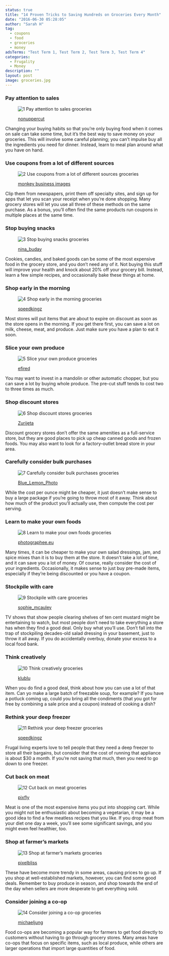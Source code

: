 ```yaml
---
status: true
title: "14 Proven Tricks to Saving Hundreds on Groceries Every Month"
date: "2016-06-30 05:28:05"
author: "Sarah H"
tag:
  - coupons
  - food
  - groceries
  - money
adsTerms: "Test Term 1, Test Term 2, Test Term 3, Test Term 4"
categories:
  - Frugality
  - Money
description: ""
layout: post
image: groceries.jpg
---
```


### Pay attention to sales

<figure aria-describedby="caption-attachment-3804" class="wp-caption alignnone" id="attachment_3804" style="width: 700px">

![1 Pay attention to sales groceries](/posts/1-Pay-attention-to-sales-groceries.jpg)<figcaption class="wp-caption-text" id="caption-attachment-3804">[nonuppercut](https://www.shutterstock.com/pic-370348622/stock-photo-sale-sign-on-shelf-in-supermarket.html)</figcaption></figure>

Changing your buying habits so that you’re only buying food when it comes on sale can take some time, but it’s the best way to save money on your groceries. This will involve some careful planning; you can’t impulse buy all the ingredients you need for dinner. Instead, learn to meal plan around what you have on hand.

### Use coupons from a lot of different sources

<figure aria-describedby="caption-attachment-3805" class="wp-caption alignnone" id="attachment_3805" style="width: 700px">

![2 Use coupons from a lot of different sources groceries](/posts/2-Use-coupons-from-a-lot-of-different-sources-groceries.jpg)<figcaption class="wp-caption-text" id="caption-attachment-3805">[monkey business images](https://www.shutterstock.com/pic-284500190/stock-photo-woman-in-grocery-aisle-of-supermarket-with-coupons.html)</figcaption></figure>

Clip them from newspapers, print them off specialty sites, and sign up for apps that let you scan your receipt when you’re done shopping. Many grocery stores will let you use all three of these methods on the same purchase. As a bonus, you’ll often find the same products run coupons in multiple places at the same time.

### Stop buying snacks

<figure aria-describedby="caption-attachment-3806" class="wp-caption alignnone" id="attachment_3806" style="width: 700px">

![3 Stop buying snacks groceries](/posts/3-Stop-buying-snacks-groceries.jpg)<figcaption class="wp-caption-text" id="caption-attachment-3806">[nina_buday](https://www.shutterstock.com/pic-359672378/stock-photo-woman-baking-at-home.html)</figcaption></figure>

Cookies, candies, and baked goods can be some of the most expensive food in the grocery store, and you don’t need any of it. Not buying this stuff will improve your health and knock about 20% off your grocery bill. Instead, learn a few simple recipes, and occasionally bake these things at home.

### Shop early in the morning

<figure aria-describedby="caption-attachment-3807" class="wp-caption alignnone" id="attachment_3807" style="width: 700px">

![4 Shop early in the morning groceries](/posts/4-Shop-early-in-the-morning-groceries.jpg)<figcaption class="wp-caption-text" id="caption-attachment-3807">[speedkingz](https://www.shutterstock.com/pic-258518462/stock-photo-store-owner-turning-open-sign-in-shop-doorway.html)</figcaption></figure>

Most stores will put items that are about to expire on discount as soon as the store opens in the morning. If you get there first, you can save a lot on milk, cheese, meat, and produce. Just make sure you have a plan to eat it soon.

### Slice your own produce

<figure aria-describedby="caption-attachment-3810" class="wp-caption alignnone" id="attachment_3810" style="width: 700px">

![5 Slice your own produce groceries](/posts/5-Slice-your-own-produce-groceries.jpg)<figcaption class="wp-caption-text" id="caption-attachment-3810">[efired](https://www.shutterstock.com/pic-280926380/stock-photo-young-woman-in-apron-slicing-ripe-watermelon-on-wooden-table-young-man-putting-watermelon-on-table.html)</figcaption></figure>

You may want to invest in a mandolin or other automatic chopper, but you can save a lot by buying whole produce. The pre-cut stuff tends to cost two to three times as much.

### Shop discount stores

<figure aria-describedby="caption-attachment-3809" class="wp-caption alignnone" id="attachment_3809" style="width: 700px">

![6 Shop discount stores groceries](/posts/6-Shop-discount-stores-groceries.jpg)<figcaption class="wp-caption-text" id="caption-attachment-3809">[Zurijeta](https://www.shutterstock.com/pic-71606413/stock-photo-bread-factory.html)</figcaption></figure>

Discount grocery stores don’t offer the same amenities as a full-service store, but they are good places to pick up cheap canned goods and frozen foods. You may also want to look for a factory-outlet bread store in your area.

### Carefully consider bulk purchases

<figure aria-describedby="caption-attachment-3811" class="wp-caption alignnone" id="attachment_3811" style="width: 700px">

![7 Carefully consider bulk purchases groceries](/posts/7-Carefully-consider-bulk-purchases-groceries.jpg)<figcaption class="wp-caption-text" id="caption-attachment-3811">[Blue_Lemon_Photo](https://www.shutterstock.com/pic-274637498/stock-photo-bulk-nuts-and-fruit-in-grocery-store.html)

</figcaption></figure>

While the cost per ounce might be cheaper, it just doesn’t make sense to buy a large package if you’re going to throw most of it away. Think about how much of the product you’ll actually use, then compute the cost per serving.

### Learn to make your own foods

<figure aria-describedby="caption-attachment-3812" class="wp-caption alignnone" id="attachment_3812" style="width: 700px">

![8 Learn to make your own foods groceries](/posts/8-Learn-to-make-your-own-foods-groceries.jpg)<figcaption class="wp-caption-text" id="caption-attachment-3812">[photographee.eu](https://www.shutterstock.com/pic-188730137/stock-photo-making-fruit-jams-bassed-on-traditional-recipe.html)</figcaption></figure>

Many times, it can be cheaper to make your own salad dressings, jam, and spice mixes than it is to buy them at the store. It doesn’t take a lot of time, and it can save you a lot of money. Of course, really consider the cost of your ingredients. Occasionally, it makes sense to just buy pre-made items, especially if they’re being discounted or you have a coupon.

### Stockpile with care

<figure aria-describedby="caption-attachment-3813" class="wp-caption alignnone" id="attachment_3813" style="width: 700px">

![9 Stockpile with care groceries](/posts/9-Stockpile-with-care-groceries.jpg)<figcaption class="wp-caption-text" id="caption-attachment-3813">[sophie_mcauley](https://www.shutterstock.com/pic-321397946/stock-photo-image-of-a-fully-stocked-store-room.html)</figcaption></figure>

TV shows that show people clearing shelves of ten cent mustard might be entertaining to watch, but most people don’t need to take everything a store has when they find a good deal. Only buy what you’ll use. Don’t fall into the trap of stockpiling decades-old salad dressing in your basement, just to throw it all away. If you do accidentally overbuy, donate your excess to a local food bank.

### Think creatively

<figure aria-describedby="caption-attachment-3814" class="wp-caption alignnone" id="attachment_3814" style="width: 700px">

![10 Think creatively groceries](/posts/10-Think-creatively-groceries.jpg)<figcaption class="wp-caption-text" id="caption-attachment-3814">[klublu](https://www.shutterstock.com/pic-255512875/stock-photo-young-couple-cooking-man-and-woman-in-their-kitchen.html)</figcaption></figure>

When you do find a good deal, think about how you can use a lot of that item. Can yo make a large batch of freezable soup, for example? If you have a potluck coming up, could you bring all the condiments (that you got for free by combining a sale price and a coupon) instead of cooking a dish?

### Rethink your deep freezer

<figure aria-describedby="caption-attachment-3815" class="wp-caption alignnone" id="attachment_3815" style="width: 700px">

![11 Rethink your deep freezer groceries](/posts/11-Rethink-your-deep-freezer-groceries.jpg)<figcaption class="wp-caption-text" id="caption-attachment-3815">[speedkingz](https://www.shutterstock.com/pic-366048545/stock-photo-woman-checking-sell-by-date-on-salad-bag-in-refrigerator.html)

</figcaption></figure>

Frugal living experts love to tell people that they need a deep freezer to store all their bargains, but consider that the cost of running that appliance is about $30 a month. If you’re not saving that much, then you need to go down to one freezer.

### Cut back on meat

<figure aria-describedby="caption-attachment-3816" class="wp-caption alignnone" id="attachment_3816" style="width: 700px">

![12 Cut back on meat groceries](/posts/12-Cut-back-on-meat-groceries.jpg)<figcaption class="wp-caption-text" id="caption-attachment-3816">[pixfly](https://www.shutterstock.com/pic-298125683/stock-photo-fruit-and-vegetable-in-shopping-basket-sits-on-the-counter-in-the-supermarket.html)</figcaption></figure>

Meat is one of the most expensive items you put into shopping cart. While you might not be enthusiastic about becoming a vegetarian, it may be a good idea to find a few meatless recipes that you like. If you drop meat from your diet one day a week, you’ll see some significant savings, and you might even feel healthier, too.

### Shop at farmer’s markets

<figure aria-describedby="caption-attachment-3817" class="wp-caption alignnone" id="attachment_3817" style="width: 700px">

![13 Shop at farmer’s markets groceries](/posts/13-Shop-at-farmer%E2%80%99s-markets-groceries.jpg)<figcaption class="wp-caption-text" id="caption-attachment-3817">[pixelbliss](https://www.shutterstock.com/pic-314165417/stock-photo-farmers-market.html)</figcaption></figure>

These have become more trendy in some areas, causing prices to go up. If you shop at well-established markets, however, you can find some good deals. Remember to buy produce in season, and shop towards the end of the day when sellers are more desperate to get everything sold.

### Consider joining a co-op

<figure aria-describedby="caption-attachment-3818" class="wp-caption alignnone" id="attachment_3818" style="width: 700px">

![14 Consider joining a co-op groceries](/posts/14-Consider-joining-a-co-op-groceries.jpg)<figcaption class="wp-caption-text" id="caption-attachment-3818">[michaeljung](https://www.shutterstock.com/pic-186841631/stock-photo-two-happy-gardeners-talking-in-greenhouse.html)</figcaption></figure>

Food co-ops are becoming a popular way for farmers to get food directly to customers without having to go through grocery stores. Many areas have co-ops that focus on specific items, such as local produce, while others are larger operations that import large quantities of food.
